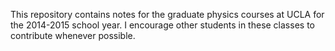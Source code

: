 This repository contains notes for the graduate physics courses at UCLA for the 2014-2015 school year. I encourage other students in these classes to contribute whenever possible. 
